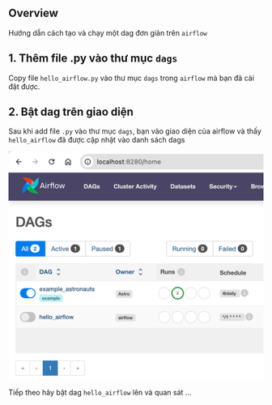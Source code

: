 ## Overview

Hướng dẫn cách tạo và chạy một dag đơn giản trên `airflow`

## 1. Thêm file .py vào thư mục `dags`

Copy file `hello_airflow.py` vào thư mục `dags` trong `airflow` mà bạn đã cài đặt được.

## 2. Bật dag trên giao diện

Sau khi add file `.py` vào thư mục `dags`, bạn vào giao diện của airflow và thấy `hello_airflow` đã được cập nhật
vào danh sách dags

![](./img/hello_airflow.png)

Tiếp theo hãy bật dag `hello_airflow` lên và quan sát ...